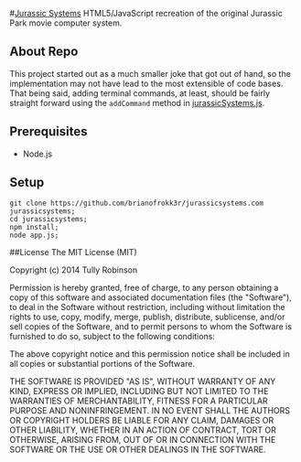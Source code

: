 #[Jurassic Systems](http://www.jurassicsystems.com)
HTML5/JavaScript recreation of the original Jurassic Park movie computer system.

## About Repo
This project started out as a much smaller joke that got out of hand, so the implementation may not have lead to the most extensible of code bases. That being said, adding terminal commands, at least, should be fairly straight forward using the `addCommand` method in [jurassicSystems.js](https://github.com/tojrobinson/jurassicsystems.com/blob/master/static/js/jurassicSystems.js).

## Prerequisites
* Node.js

## Setup 
```
git clone https://github.com/brianofrokk3r/jurassicsystems.com jurassicsystems;
cd jurassicsystems;
npm install;
node app.js;
```

##License
The MIT License (MIT)

Copyright (c) 2014 Tully Robinson

Permission is hereby granted, free of charge, to any person obtaining a copy of
this software and associated documentation files (the "Software"), to deal in
the Software without restriction, including without limitation the rights to
use, copy, modify, merge, publish, distribute, sublicense, and/or sell copies of
the Software, and to permit persons to whom the Software is furnished to do so,
subject to the following conditions:

The above copyright notice and this permission notice shall be included in all
copies or substantial portions of the Software.

THE SOFTWARE IS PROVIDED "AS IS", WITHOUT WARRANTY OF ANY KIND, EXPRESS OR
IMPLIED, INCLUDING BUT NOT LIMITED TO THE WARRANTIES OF MERCHANTABILITY, FITNESS
FOR A PARTICULAR PURPOSE AND NONINFRINGEMENT. IN NO EVENT SHALL THE AUTHORS OR
COPYRIGHT HOLDERS BE LIABLE FOR ANY CLAIM, DAMAGES OR OTHER LIABILITY, WHETHER
IN AN ACTION OF CONTRACT, TORT OR OTHERWISE, ARISING FROM, OUT OF OR IN
CONNECTION WITH THE SOFTWARE OR THE USE OR OTHER DEALINGS IN THE SOFTWARE.
